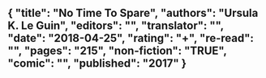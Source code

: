 {
 "title": "No Time To Spare",
 "authors": "Ursula K. Le Guin",
 "editors": "",
 "translator": "",
 "date": "2018-04-25",
 "rating": "+",
 "re-read": "",
 "pages": "215",
 "non-fiction": "TRUE",
 "comic": "",
 "published": "2017"
}
---


